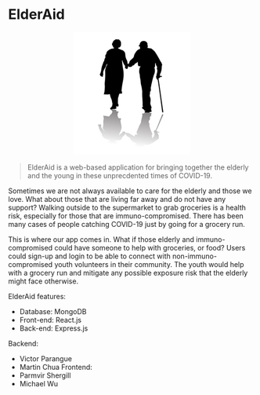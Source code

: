 # ElderAid
<p align="center">
  <img width=238 height=250 src="frontend/elderaid/src/components/images/logo.jpg" />
</p>

> ElderAid is a web-based application for bringing together the elderly and the young in these unprecdented times of COVID-19.

Sometimes we are not always available to care for the elderly and those we love. What about those that are living far away and do not have any support? Walking outside to the supermarket to grab groceries is a health risk, especially for those that are immuno-compromised. There has been many cases of people catching COVID-19 just by going for a grocery run.

This is where our app comes in. What if those elderly and immuno-compromised could have someone to help with groceries, or food? Users could sign-up and login to be able to connect with non-immuno-compromised youth volunteers in their community. The youth would help with a grocery run and mitigate any possible exposure risk that the elderly might face otherwise.



ElderAid features:
  - Database: MongoDB
  - Front-end: React.js
  - Back-end: Express.js
  
  Backend:
  - Victor Parangue
  - Martin Chua
  Frontend:
  - Parmvir Shergill
  - Michael Wu
